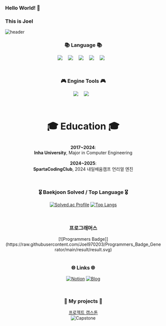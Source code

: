 ### Hello World! 👋  
### This is Joel

![header](https://capsule-render.vercel.app/api?type=shark&color=gradient&height=400&section=header&text=Joel's GitHub&fontSize=50&textAlign=center)

<h3 align="center">📚 Language 📚 </h3>
<div align="center">
  
  ![](https://img.shields.io/badge/C%23-239120?style=for-the-badge&logo=c-sharp&logoColor=white) 
  ![](https://img.shields.io/badge/C-00599C?style=for-the-badge&logo=c&logoColor=white) 
  ![](https://img.shields.io/badge/C%2B%2B-00599C?style=for-the-badge&logo=c%2B%2B&logoColor=white) 
  ![](https://img.shields.io/badge/Java-ED8B00?style=for-the-badge&logo=openjdk&logoColor=white) 
  ![](https://img.shields.io/badge/Python-3776AB?style=for-the-badge&logo=python&logoColor=white) 
</div>

</br>
<h3 align="center">🎮 Engine Tools 🎮</h3>
<div align="center">

  ![](https://img.shields.io/badge/unrealengine-%23313131.svg?style=for-the-badge&logo=unrealengine&logoColor=white) 
  ![](https://img.shields.io/badge/Unity-100000?style=for-the-badge&logo=unity&logoColor=white) 
</div>

</br>
<h3 align="center" style="font-size: 30px;">🎓 Education 🎓</h3>
<div align="center">
  
   **2017~2024**:  
   **Inha University**, Major in Computer Engineering  
   </br>
   **2024~2025**:  
   **SpartaCodingClub**, 2024 내일배움캠프 언리얼 엔진
</div>

</br>
<h3 align="center">🎖 Baekjoon Solved / Top Language 🎖</h3>
<div align="center">
  
  [![Solved.ac Profile](http://mazassumnida.wtf/api/v2/generate_badge?boj=rngkfk0203)](https://solved.ac/rngkfk0203)
  [![Top Langs](https://github-readme-stats.vercel.app/api/top-langs/?username=joel970203)](https://github.com/anuraghazra/github-readme-stats)

</div>

</br>
<h3 align="center">프로그래머스</h3>
<div align="center">
    [![Programmers Badge]](https://raw.githubusercontent.com/Joel970203/Programmers_Badge_Generator/main/result/result.svg)
</div>

</br>
<h3 align="center"> 🌐 Links 🌐 </h3>
<div align="center">

  [![Notion](https://img.shields.io/badge/Notion-000000?style=for-the-badge&logo=notion&logoColor=white)](https://www.notion.so/Hi-I-m-SangHyeok-15273ae189f2808dabebd2f114a58a51)
  [![Blog](https://img.shields.io/badge/Blog-DD0B78?style=for-the-badge&logo=blogger&logoColor=white)](https://colabearcoding.tistory.com/)
  
</div>

</br>
<h3 align="center"> 🎥 My projects 🎥 </h3>
<div align="center">
  
  [프로젝트 캡스톤](https://github.com/Joel970203/Project_CapStone)
  </br>
  ![Capstone](https://github.com/Joel970203/Joel970203/assets/121085543/9c6990d9-2d5d-4124-8133-2358966f58eb)

</div>
